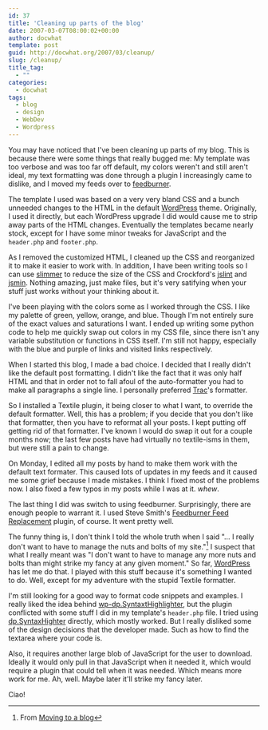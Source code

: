 ```yaml
---
id: 37
title: 'Cleaning up parts of the blog'
date: 2007-03-07T08:00:02+00:00
author: docwhat
template: post
guid: http://docwhat.org/2007/03/cleanup/
slug: /cleanup/
title_tag:
  - ""
categories:
  - docwhat
tags:
  - blog
  - design
  - WebDev
  - Wordpress
---
```

You may have noticed that I've been cleaning up parts of my blog. This is because there were some things that really bugged me: My template was too verbose and was too far off default, my colors weren't and still aren't ideal, my text formatting was done through a plugin I increasingly came to dislike, and I moved my feeds over to [feedburner](http://feedburner.com/).

<!-- more -->

The template I used was based on a very very bland CSS and a bunch unneeded changes to the HTML in the default [WordPress](http://wordpress.org/) theme. Originally, I used it directly, but each WordPress upgrade I did would cause me to strip away parts of the HTML changes. Eventually the templates became nearly stock, except for I have some minor tweaks for JavaScript and the `header.php` and `footer.php`.

As I removed the customized HTML, I cleaned up the CSS and reorganized it to make it easier to work with. In addition, I have been writing tools so I can use [slimmer](http://www.issuetrackerproduct.com/Documentation#slimmer) to reduce the size of the CSS and Crockford's [jslint](http://www.jslint.com/) and [jsmin](http://www.crockford.com/javascript/jsmin.html). Nothing amazing, just make files, but it's very satifying when your stuff just works without your thinking about it.

I've been playing with the colors some as I worked through the CSS. I like my palette of green, yellow, orange, and blue. Though I'm not entirely sure of the exact values and saturations I want. I ended up writing some python code to help me quickly swap out colors in my CSS file, since there isn't any variable substitution or functions in CSS itself. I'm still not happy, especially with the blue and purple of links and visited links respectively.

When I started this blog, I made a bad choice. I decided that I really didn't like the default post formatting. I didn't like the fact that it was only half HTML and that in order not to fall afoul of the auto-formatter you had to make all paragraphs a single line. I personally preferred [Trac](http://trac.edgewall.org/)'s formatter.

So I installed a Textile plugin, it being closer to what I want, to override the default formatter. Well, this has a problem; if you decide that you don't like that formatter, then you have to reformat all your posts. I kept putting off getting rid of that formatter. I've known I would do swap it out for a couple months now; the last few posts have had virtually no textile-isms in them, but were still a pain to change.

On Monday, I edited all my posts by hand to make them work with the default text formater. This caused lots of updates in my feeds and it caused me some grief because I made mistakes. I think I fixed most of the problems now. I also fixed a few typos in my posts while I was at it. *whew*.

The last thing I did was switch to using feedburner. Surprisingly, there are enough people to warrant it. I used Steve Smith's [Feedburner Feed Replacement](http://orderedlist.com/wordpress-plugins/feedburner-plugin/) plugin, of course. It went pretty well.

The funny thing is, I don't think I told the whole truth when I said "… I really don't want to have to manage the nuts and bolts of my site."[^1] I suspect that what I really meant was "I don't want to have to manage any more nuts and bolts than might strike my fancy at any given moment." So far, [WordPress](http://wordpress.org/) has let me do that. I played with this stuff because it's something I wanted to do. Well, except for my adventure with the stupid Textile formatter.

I'm still looking for a good way to format code snippets and examples. I really liked the idea behind [wp-dp.SyntaxtHighlighter](http://blog.rubypdf.com/2006/09/28/wp-dpsyntaxhighlightersource-code-syntax-highlighting-plugin/), but the plugin conflicted with some stuff I did in my template's `header.php` file. I tried using [dp.SyntaxHighter](http://www.dreamprojections.com/SyntaxHighlighter/) directly, which mostly worked. But I really disliked some of the design decisions that the developer made. Such as how to find the textarea where your code is.

Also, it requires another large blob of JavaScript for the user to download. Ideally it would only pull in that JavaScript when it needed it, which would require a plugin that could tell when it was needed. Which means more work for me. Ah, well. Maybe later it'll strike my fancy later.

Ciao!

[^1]: From [Moving to a blog](http://docwhat.org/2006/09/moving-to-a-blog/)
